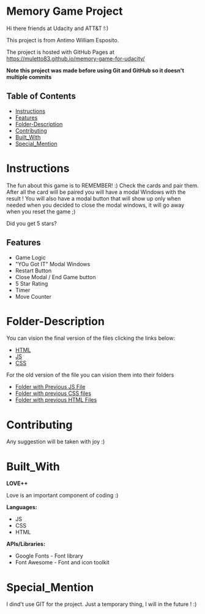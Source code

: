 # Memory Game Project
Hi there friends at Udacity and ATT&T !:)

This project is from Antimo William Esposito.

 The project is hosted with GitHub Pages at https://muletto83.github.io/memory-game-for-udacity/
 
**Note this project was made before using Git and GitHub so it doesn't multiple commits**


## Table of Contents
* [Instructions](#Instructions)
* [Features](#Features)
* [Folder-Description](#Folder-Description)
* [Contributing](#Contributing)
* [Built_With](#Built_With)
* [Special_Mention](#Special_Mention)

# Instructions
The fun about this game is to REMEMBER! :)
Check the cards and pair them. After all the card will be paired you will have a modal Windows with the result !
You will also have a modal button that will show up only when needed when you decided to close the modal windows, it will go away when you reset the game ;)

Did you get 5 stars?

## Features
* Game Logic
* "YOu Got IT" Modal Windows
* Restart Button
* Close Modal / End Game button
* 5 Star Rating
* Timer
* Move Counter

# Folder-Description
You can vision the final version of the files clicking the links below:
* [HTML]
* [JS]
* [CSS]

For the old version of the file you can vision them into their folders
* [Folder with Previous JS File]
* [Folder with previous CSS files]
* [Folder with previous HTML Files]

# Contributing
Any suggestion will be taken with joy :)

# Built_With
**LOVE++**

Love is an important component of coding :)

**Languages:**
* JS
* CSS
* HTML

**APIs/Libraries:**
* Google Fonts - Font library
* Font Awesome - Font and icon toolkit

# Special_Mention
I dind't use GIT for the project. Just a temporary thing, I will in the future ! :)

[Folder with Previous JS File]: <./js/>
[Folder with previous CSS files]: <./css/>
[Folder with previous HTML Files]: <./>
[JS]: <./js/app.js>
[CSS]: <./css/app.css>
[HTML]: <./index.html>
